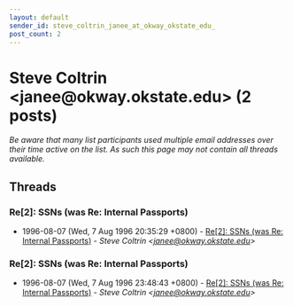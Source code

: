 ```yaml
---
layout: default
sender_id: steve_coltrin_janee_at_okway_okstate_edu_
post_count: 2
---
```


# Steve Coltrin <janee<span>@</span>okway.okstate.edu> (2 posts)

_Be aware that many list participants used multiple email addresses over their time active on the list. As such this page may not contain all threads available._

## Threads

### Re[2]: SSNs (was Re: Internal Passports)
+ 1996-08-07 (Wed, 7 Aug 1996 20:35:29 +0800) - [Re[2]: SSNs (was Re: Internal Passports)](/archive/1996/08/e43edde3f6896e8ee990a46c0ae127544bcd781bd97854d8a329aec5a9c5088f) - _Steve Coltrin \<janee@okway.okstate.edu\>_

### Re[2]: SSNs (was Re: Internal Passports)
+ 1996-08-07 (Wed, 7 Aug 1996 23:48:43 +0800) - [Re[2]: SSNs (was Re: Internal Passports)](/archive/1996/08/ea42611ac1d62b1bb50fec4ea1a47ee8efb6e12b032509834f71d4bda4d63a6e) - _Steve Coltrin \<janee@okway.okstate.edu\>_

